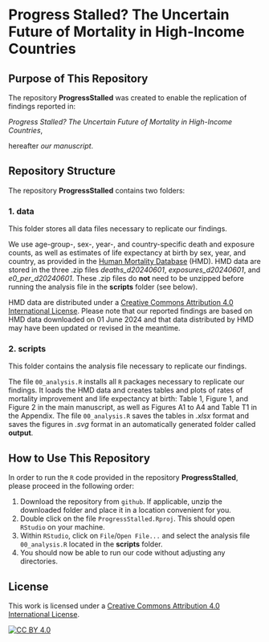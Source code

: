 # Progress Stalled? The Uncertain Future of Mortality in High-Income Countries

## Purpose of This Repository
The repository **ProgressStalled** was created to enable the replication of findings reported in:

*Progress Stalled? The Uncertain Future of Mortality in High-Income Countries*,

hereafter *our manuscript*.

## Repository Structure
The repository **ProgressStalled** contains two folders:

### 1. data
This folder stores all data files necessary to replicate our findings. 

We use age-group-, sex-, year-, and country-specific death and exposure counts, as well as estimates of life expectancy at birth by sex, year, and country, as provided in the [Human Mortality Database](https://mortality.org) (HMD). HMD data are stored in the three .zip files *deaths_d20240601*, *exposures_d20240601*, and *e0_per_d20240601*. These .zip files do **not** need to be unzipped before running the analysis file in the **scripts** folder (see below). 

HMD data are distributed under a [Creative Commons Attribution 4.0 International License][cc-by]. Please note that our reported findings are based on HMD data downloaded on 01 June 2024 and that data distributed by HMD may have been updated or revised in the meantime.

### 2. scripts
This folder contains the analysis file necessary to replicate our findings. 

The file `00_analysis.R` installs all `R` packages necessary to replicate our findings. It loads the HMD data and creates tables and plots of rates of mortality improvement and life expectancy at birth: Table 1, Figure 1, and Figure 2 in the main manuscript, as well as Figures A1 to A4 and Table T1 in the Appendix. The file `00_analysis.R` saves the tables in *.xlsx* format and saves the figures in *.svg* format in an automatically generated folder called **output**.  

## How to Use This Repository
In order to run the `R` code provided in the repository **ProgressStalled**, please proceed in the following order:

1. Download the repository from `github`. If applicable, unzip the downloaded folder and place it in a location convenient for you. 
2. Double click on the file `ProgressStalled.Rproj`. This should open `RStudio` on your machine.  
3. Within `RStudio`, click on `File`/`Open File...` and select the analysis file `00_analysis.R` located in the **scripts** folder.
4. You should now be able to run our code without adjusting any directories.

## License
This work is licensed under a
[Creative Commons Attribution 4.0 International License][cc-by].

[![CC BY 4.0][cc-by-image]][cc-by]

[cc-by]: http://creativecommons.org/licenses/by/4.0/
[cc-by-image]: https://i.creativecommons.org/l/by/4.0/88x31.png
